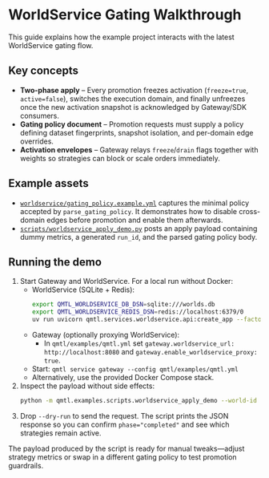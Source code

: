 # WorldService Gating Walkthrough

This guide explains how the example project interacts with the latest
WorldService gating flow.

## Key concepts

- **Two-phase apply** – Every promotion freezes activation (`freeze=true`,
  `active=false`), switches the execution domain, and finally unfreezes once
  the new activation snapshot is acknowledged by Gateway/SDK consumers.
- **Gating policy document** – Promotion requests must supply a policy defining
  dataset fingerprints, snapshot isolation, and per-domain edge overrides.
- **Activation envelopes** – Gateway relays `freeze`/`drain` flags together with
  weights so strategies can block or scale orders immediately.

## Example assets

- [`worldservice/gating_policy.example.yml`](../worldservice/gating_policy.example.yml)
  captures the minimal policy accepted by `parse_gating_policy`. It
  demonstrates how to disable cross-domain edges before promotion and enable
  them afterwards.
- [`scripts/worldservice_apply_demo.py`](../scripts/worldservice_apply_demo.py)
  posts an apply payload containing dummy metrics, a generated `run_id`, and the
  parsed gating policy body.

## Running the demo

1. Start Gateway and WorldService. For a local run without Docker:
   - WorldService (SQLite + Redis):
     ```bash
     export QMTL_WORLDSERVICE_DB_DSN=sqlite:///worlds.db
     export QMTL_WORLDSERVICE_REDIS_DSN=redis://localhost:6379/0
     uv run uvicorn qmtl.services.worldservice.api:create_app --factory --host 0.0.0.0 --port 8080
     ```
   - Gateway (optionally proxying WorldService):
     - In `qmtl/examples/qmtl.yml` set `gateway.worldservice_url: http://localhost:8080`
       and `gateway.enable_worldservice_proxy: true`.
    - Start: `qmtl service gateway --config qmtl/examples/qmtl.yml`
   - Alternatively, use the provided Docker Compose stack.
2. Inspect the payload without side effects:
   ```bash
   python -m qmtl.examples.scripts.worldservice_apply_demo --world-id demo --dry-run
   ```
3. Drop `--dry-run` to send the request. The script prints the JSON response so
   you can confirm `phase="completed"` and see which strategies remain active.

The payload produced by the script is ready for manual tweaks—adjust strategy
metrics or swap in a different gating policy to test promotion guardrails.
